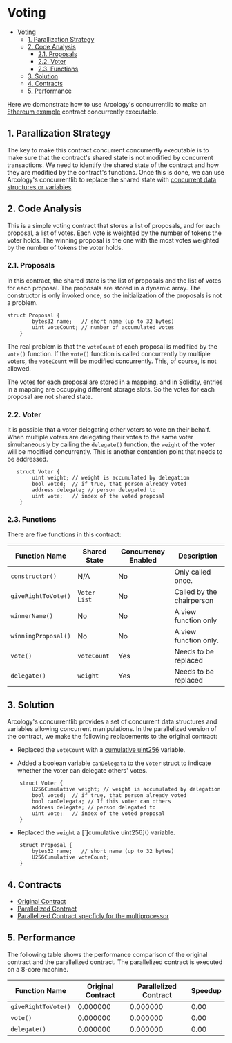 # Voting
- [Voting](#voting)
  - [1. Parallization Strategy](#1-parallization-strategy)
  - [2. Code Analysis](#2-code-analysis)
    - [2.1. Proposals](#21-proposals)
    - [2.2. Voter](#22-voter)
    - [2.3. Functions](#23-functions)
  - [3. Solution](#3-solution)
  - [4. Contracts](#4-contracts)
  - [5. Performance](#5-performance)

Here we domonstrate how to use Arcology's concurrentlib to make an [Ethereum example](https://docs.soliditylang.org/en/v0.8.21/solidity-by-example.html#voting) contract concurrently executable.

## 1. Parallization Strategy

The key to make this contract concurrent concurrently executable is to make sure that the contract's shared state is not modified by concurrent transactions. We need to identify the shared state of the contract and how they are modified by the contract's functions. Once this is done, we can use Arcology's concurrentlib to replace the shared state with [concurrent data structures or variables]().

## 2. Code Analysis

This is a simple voting contract that stores a list of proposals, and for each proposal, a list of votes. Each vote is weighted by the number of tokens the voter holds. The winning proposal is the one with the most votes weighted by the number of tokens the voter holds.

### 2.1. Proposals

In this contract, the shared state is the list of proposals and the list of votes for each proposal. The proposals are stored in a dynamic array. The constructor is only invoked once, so the initialization of the proposals is not a problem. 

```solidity
struct Proposal {
        bytes32 name;   // short name (up to 32 bytes)
        uint voteCount; // number of accumulated votes
    }
```
The real problem is that the `voteCount` of each proposal is modified by the `vote()` function. If the `vote()` function is called concurrently by multiple voters, the `voteCount` will be modified concurrently. This, of course, is not allowed.

The votes for each proposal are stored in a mapping, and in Solidity, entries in a mapping are occupying different storage slots. So the votes for each proposal are not shared state.

### 2.2. Voter

It is possible that a voter delegating other voters to vote on their behalf. When multiple voters are delegating their votes to the same voter simultaneously by calling the `delegate()` function, the `weight` of the voter will be modified concurrently. This is another contention point that needs to be addressed.

```solidity
   struct Voter {
        uint weight; // weight is accumulated by delegation
        bool voted;  // if true, that person already voted
        address delegate; // person delegated to
        uint vote;   // index of the voted proposal
    }
```

### 2.3. Functions

There are five functions in this contract:


| Function Name          | Shared State        | Concurrency Enabled | Description                      |
|------------------------|---------------------|----------------------|---------------------------------|
| `constructor()`        | N/A                 | No                   | Only called once.               |
| `giveRightToVote()`    | `Voter List`        | No                   | Called by the chairperson       |
| `winnerName()`         | No                  | No                   | A view function only            |
| `winningProposal()`    | No                  | No                   | A view function only.           |
| `vote()`               | `voteCount`         | Yes                  | Needs to be replaced            |
| `delegate()`           | `weight`            | Yes                  | Needs to be replaced            |


## 3. Solution

Arcology's concurrentlib provides a set of concurrent data structures and variables allowing concurrent manipulations. In the parallelized version of the contract, we make the following replacements to the original contract:

- Replaced the `voteCount` with a [cumulative uint256](https://doc.arcology.network/arcology-concurrent-programming-guide/data-structure/commutative/cumulative-u256) variable.
  
- Added a boolean variable `canDelegata` to the `Voter` struct to indicate whether the voter can delegate others' votes. 
  
```solidity
    struct Voter {
        U256Cumulative weight; // weight is accumulated by delegation
        bool voted;  // if true, that person already voted
        bool canDelegata; // If this voter can others
        address delegate; // person delegated to
        uint vote;   // index of the voted proposal
    }
```

- Replaced the `weight` a [`]cumulative uint256]() variable.
  
```solidity
    struct Proposal {
        bytes32 name;   // short name (up to 32 bytes)
        U256Cumulative voteCount;
    }
```

## 4. Contracts

* [Original Contract](./contracts/Vote.sol)
* [Parallelized Contract](./contracts/ParallelVote.sol)
* [Parallelized Contract specficly for the multiprocessor](./contracts/VoteMp.sol)

## 5. Performance

The following table shows the performance comparison of the original contract and the parallelized contract. The parallelized contract is executed on a 8-core machine.

| Function Name          | Original Contract   | Parallelized Contract | Speedup |
|------------------------|---------------------|-----------------------|---------|
| `giveRightToVote()`    | 0.000000            | 0.000000              | 0.00    |
| `vote()`               | 0.000000            | 0.000000              | 0.00    |
| `delegate()`           | 0.000000            | 0.000000              | 0.00    |
